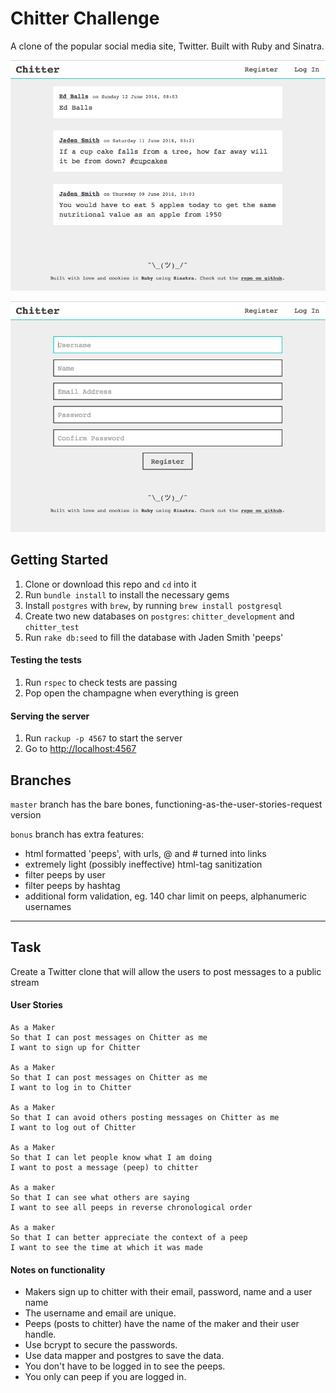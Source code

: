 # Chitter Challenge

A clone of the popular social media site, Twitter. Built with Ruby and Sinatra.

![homepage](/screenshots/screen-1.png)

![register](/screenshots/screen-2.png)

## Getting Started
1. Clone or download this repo and `cd` into it
1. Run `bundle install` to install the necessary gems
1. Install `postgres` with `brew`, by running `brew install postgresql`
1. Create two new databases on `postgres`: `chitter_development` and `chitter_test`
1. Run `rake db:seed` to fill the database with Jaden Smith 'peeps'

#### Testing the tests
1. Run `rspec` to check tests are passing
1. Pop open the champagne when everything is green

#### Serving the server
1. Run `rackup -p 4567` to start the server
1. Go to [http://localhost:4567](http://localhost:4567)

## Branches
`master` branch has the bare bones, functioning-as-the-user-stories-request version

`bonus` branch has extra features:
- html formatted 'peeps', with urls, @ and # turned into links
- extremely light (possibly ineffective) html-tag sanitization
- filter peeps by user
- filter peeps by hashtag
- additional form validation, eg. 140 char limit on peeps, alphanumeric usernames

---

## Task
Create a Twitter clone that will allow the users to post messages to a public stream

#### User Stories
```
As a Maker
So that I can post messages on Chitter as me
I want to sign up for Chitter

As a Maker
So that I can post messages on Chitter as me
I want to log in to Chitter

As a Maker
So that I can avoid others posting messages on Chitter as me
I want to log out of Chitter

As a Maker
So that I can let people know what I am doing  
I want to post a message (peep) to chitter

As a maker
So that I can see what others are saying  
I want to see all peeps in reverse chronological order

As a maker
So that I can better appreciate the context of a peep
I want to see the time at which it was made
```

#### Notes on functionality
- Makers sign up to chitter with their email, password, name and a user name
- The username and email are unique.
- Peeps (posts to chitter) have the name of the maker and their user handle.
- Use bcrypt to secure the passwords.
- Use data mapper and postgres to save the data.
- You don't have to be logged in to see the peeps.
- You only can peep if you are logged in.
